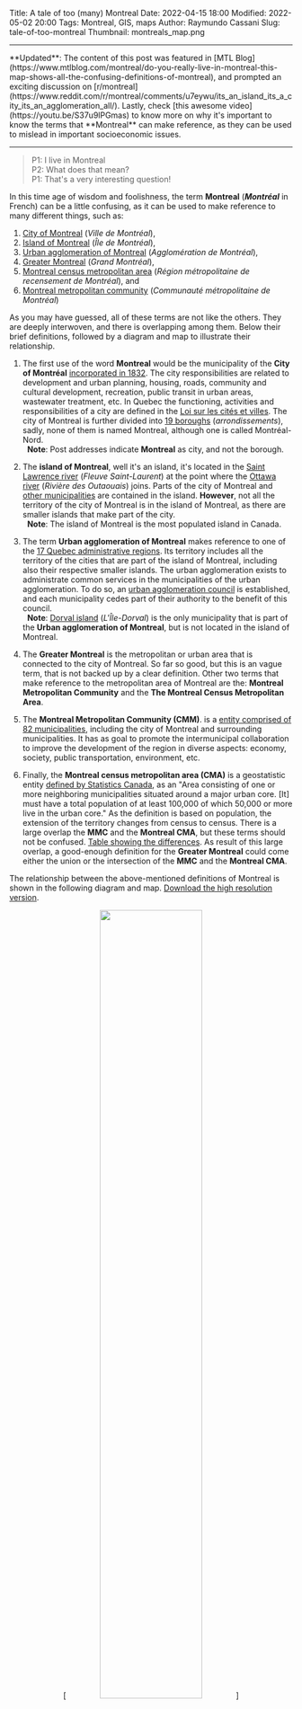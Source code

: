 Title: A tale of too (many) Montreal
Date: 2022-04-15 18:00
Modified: 2022-05-02 20:00
Tags: Montreal, GIS, maps
Author: Raymundo Cassani
Slug: tale-of-too-montreal
Thumbnail: montreals_map.png

<hr>
**Updated**: The content of this post was featured in [MTL Blog](https://www.mtlblog.com/montreal/do-you-really-live-in-montreal-this-map-shows-all-the-confusing-definitions-of-montreal), and prompted an exciting discussion on [r/montreal](https://www.reddit.com/r/montreal/comments/u7eywu/its_an_island_its_a_city_its_an_agglomeration_all/). Lastly, check [this awesome video](https://youtu.be/S37u9lPGmas) to know more on why it's important to know the terms that **Montreal** can make reference, as they can be used to mislead in important socioeconomic issues.
<hr>

> P1: I live in Montreal  
> P2: What does that mean?  
> P1: That's a very interesting question!  

In this time age of wisdom and foolishness, the term **Montreal** (***Montréal*** in French) can be a little confusing, as it can be used to make reference to many different things, such as:

1. [City of Montreal](https://en.wikipedia.org/wiki/Montreal) (*Ville de Montréal*),  
2. [Island of Montreal](https://en.wikipedia.org/wiki/Island_of_Montreal) (*Île de Montréal*),  
3. [Urban agglomeration of Montreal](https://en.wikipedia.org/wiki/Urban_agglomeration_of_Montreal) (*Agglomération de Montréal*),  
4. [Greater Montreal](https://en.wikipedia.org/wiki/Greater_Montreal) (*Grand Montréal*),  
5. [Montreal census metropolitan area](https://www12.statcan.gc.ca/census-recensement/2021/dp-pd/prof/details/page.cfm?Lang=E&SearchText=montreal&DGUIDlist=2021S0503462&GENDERlist=1&STATISTIClist=1&HEADERlist=0) (*Région métropolitaine de recensement de Montréal*), and  
6. [Montreal metropolitan community](https://cmm.qc.ca/) (*Communauté métropolitaine de Montréal*)

As you may have guessed, all of these terms are not like the others. They are deeply interwoven, and there is overlapping among them. Below their brief definitions, followed by a diagram and map to illustrate their relationship.

1. The first use of the word **Montreal** would be the municipality of the **City of Montréal** [incorporated in 1832](https://www.thecanadianencyclopedia.ca/en/article/montreal). The city responsibilities are related to development and urban planning, housing, roads, community and cultural development, recreation, public transit in urban areas, wastewater treatment, etc. In Quebec the functioning, activities and responsibilities of a city are defined in the [Loi sur les cités et villes](http://legisquebec.gouv.qc.ca/fr/ShowDoc/cs/C-19). The city of Montreal is further divided into [19 boroughs](https://en.wikipedia.org/wiki/Boroughs_of_Montreal) (*arrondissements*), sadly, none of them is named Montreal, although one is called Montréal-Nord.  
  &nbsp;&nbsp;**Note**: Post addresses indicate  **Montreal** as city, and not the borough.

2. The **island of Montreal**, well it's an island, it's located in the [Saint Lawrence river](https://en.wikipedia.org/wiki/St._Lawrence_River) (*Fleuve Saint-Laurent*) at the point where the [Ottawa river](https://en.wikipedia.org/wiki/Ottawa_River) (*Rivière des Outaouais*) joins. Parts of the city of Montreal and [other municipalities](https://en.wikipedia.org/wiki/Island_of_Montreal) are contained in the island. **However**, not all the territory of the city of Montreal is in the island of Montreal, as there are smaller islands that make part of the city.  
  &nbsp;&nbsp;**Note**: The island of Montreal is the most populated island in Canada.

3. The term **Urban agglomeration of Montreal** makes reference to one of the [17 Quebec administrative regions](https://en.wikipedia.org/wiki/List_of_regions_of_Quebec). Its territory includes all the territory of the cities that are part of the island of Montreal, including also their respective smaller islands. The urban agglomeration exists to administrate common services in the municipalities of the urban agglomeration. To do so, an [urban agglomeration council](https://montreal.ca/en/city-government/agglomeration-council) is established, and each municipality cedes part of their authority to the benefit of this council.  
  &nbsp;&nbsp;**Note**: [Dorval island](https://en.wikipedia.org/wiki/L%27%C3%8Ele-Dorval) (*L'Île-Dorval*) is the only municipality that is part of the **Urban agglomeration of Montreal**, but is not located in the island of Montreal.

4. The **Greater Montreal**  is the metropolitan or urban area that is connected to the city of Montreal. So far so good, but this is an vague term, that is not backed up by a clear definition. Other two terms that make reference to the metropolitan area of Montreal are the: **Montreal Metropolitan Community** and the **The Montreal Census Metropolitan Area**.

4. The **Montreal Metropolitan Community (CMM)**. is a [entity comprised of 82 municipalities](https://cmm.qc.ca/wp-content/uploads/2021/12/PresentationCMM_20212022.pdf), including the city of Montreal and surrounding municipalities. It has as goal to promote the intermunicipal collaboration to improve the development of the region in diverse aspects: economy, society, public transportation, environment, etc.

5. Finally, the **Montreal census metropolitan area (CMA)** is a geostatistic entity [defined by Statistics Canada](https://www150.statcan.gc.ca/n1/pub/93-600-x/2010000/definitions-eng.htm), as an "Area consisting of one or more neighboring municipalities situated around a major urban core. [It] must have a total population of at least 100,000 of which 50,000 or more live in the urban core." As the definition is based on population, the extension of the territory changes from census to census. There is a large overlap the **MMC** and the **Montreal CMA**, but these terms should not be confused. [Table showing the differences](https://en.wikipedia.org/wiki/Greater_Montreal#Cities_and_towns). As result of this large overlap, a good-enough definition for the **Greater Montreal** could come either the union or the intersection of the **MMC** and the **Montreal CMA**.

The relationship between the above-mentioned definitions of Montreal is shown in the following diagram and map.
[Download the high resolution version](/files/montreals.pdf).

<center>
[<img src="/images/montreals_venn.png" style="width: 60%;"/>](/images/montreals_venn.png)  
<br>  
Venn diagram for the different "Montreal" meanings
</center>

<center>
[<img src="/images/montreals_map.png" style="width: 100%;"/>](/images/montreals_map.png)  
<br>
Map for the different "Montreal" meanings
</center>  

## Additional sources
* Régime municipal général (French)  
  <a>https://www.mamh.gouv.qc.ca/organisation-municipale/organisation-territoriale/organisation-territoriale-municipale/regime-municipal-general/</a>

* Montreal metropolitan community (French)  
  <a>https://cmm.qc.ca/</a>

* Shapefiles from Statistics Canada  
  <a>https://www12.statcan.gc.ca/census-recensement/2021/ref/dict/az/Definition-eng.cfm?ID=geo009</a>

* Shapefiles for municipalities, metropolitan areas, and regions in QC  
  <a>https://mern.gouv.qc.ca/repertoire-geographique/couches-decoupages-administratifs/</a>
